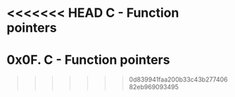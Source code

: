 <<<<<<< HEAD
C - Function pointers
=======
# 0x0F. C - Function pointers
>>>>>>> 0d839941faa200b33c43b27740682eb969093495
